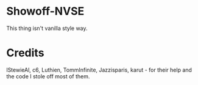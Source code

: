 # Showoff-NVSE
This thing isn't vanilla style way. 

# Credits
lStewieAl, c6, Luthien, TommInfinite, Jazzisparis, karut - for their help and the code I stole off most of them.
